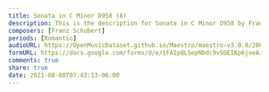```yaml
---
title: Sonata in C Minor D958 (8)
description: This is the description for Sonata in C Minor D958 by Franz Schubert
composers: [Franz Schubert]
periods: [Romantic]
audioURL: https://OpenMusicDataset.github.io/Maestro/maestro-v3.0.0/2004/MIDI-Unprocessed_XP_22_R2_2004_01_ORIG_MID--AUDIO_22_R2_2004_02_Track02_wav.midi
formURL: https://docs.google.com/forms/d/e/1FAIpQLSepNbdc9vSOEIKp6jveAJSG0dp-zhi_Ih2a3h-shgPsDjRGIQ/viewform
comments: true
share: true
date: 2021-08-08T07:43:13-06:00
---
```

